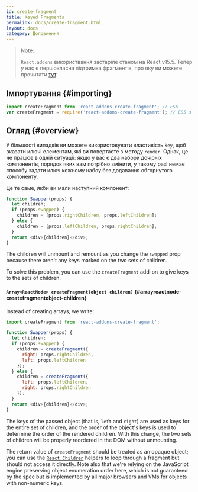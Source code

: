 ```yaml
---
id: create-fragment
title: Keyed Fragments
permalink: docs/create-fragment.html
layout: docs
category: Доповнення
---
```


> Note:
>
> `React.addons` використвання застаріле станом на React v15.5. Тепер у нас є першокласна підтримка фрагментів, про яку ви можете прочитати [тут](/docs/fragments.html).

## Імпортування {#importing}

```javascript
import createFragment from 'react-addons-create-fragment'; // ES6
var createFragment = require('react-addons-create-fragment'); // ES5 з npm
```

## Огляд {#overview}

У більшості випадків ви можете використовувати властивість `key`, щоб вказати ключі елементам, які ви повертаєте з методу `render`. Однак, це не працює в одній ситуації: якщо у вас є два набори дочірніх компонентів, порядок яких вам потрібно змінити, у такому разі немає способу задати ключ кожному набоу без додавання обгорнутого компоненту.

Це те саме, якби ви мали наступний компонент:

```js
function Swapper(props) {
  let children;
  if (props.swapped) {
    children = [props.rightChildren, props.leftChildren];
  } else {
    children = [props.leftChildren, props.rightChildren];
  }
  return <div>{children}</div>;
}
```

The children will unmount and remount as you change the `swapped` prop because there aren't any keys marked on the two sets of children.

To solve this problem, you can use the `createFragment` add-on to give keys to the sets of children.

#### `Array<ReactNode> createFragment(object children)` {#arrayreactnode-createfragmentobject-children}

Instead of creating arrays, we write:

```javascript
import createFragment from 'react-addons-create-fragment';

function Swapper(props) {
  let children;
  if (props.swapped) {
    children = createFragment({
      right: props.rightChildren,
      left: props.leftChildren
    });
  } else {
    children = createFragment({
      left: props.leftChildren,
      right: props.rightChildren
    });
  }
  return <div>{children}</div>;
}
```

The keys of the passed object (that is, `left` and `right`) are used as keys for the entire set of children, and the order of the object's keys is used to determine the order of the rendered children. With this change, the two sets of children will be properly reordered in the DOM without unmounting.

The return value of `createFragment` should be treated as an opaque object; you can use the [`React.Children`](/docs/react-api.html#react.children) helpers to loop through a fragment but should not access it directly. Note also that we're relying on the JavaScript engine preserving object enumeration order here, which is not guaranteed by the spec but is implemented by all major browsers and VMs for objects with non-numeric keys.
